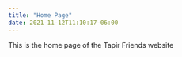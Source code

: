 ```yaml
---
title: "Home Page"
date: 2021-11-12T11:10:17-06:00
---
```


This is the home page of the Tapir Friends website

